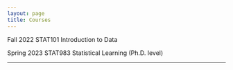 ```yaml
---
layout: page
title: Courses
---
```

Fall 2022
STAT101 Introduction to Data

Spring 2023 
STAT983 Statistical Learning (Ph.D. level)

---
